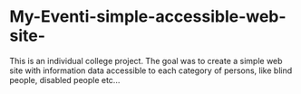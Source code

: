 # My-Eventi-simple-accessible-web-site-
This is an individual college project. The goal was to create a simple web site with information data accessible to each category of persons, like blind people, disabled people etc...
